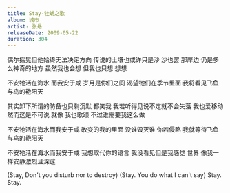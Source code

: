 ```yaml
---
title: Stay-牡蛎之歌
album: 城市
artist: 张悬
releaseDate: 2009-05-22
duration: 304
---
```

偶尔摇晃但他始终无法决定方向
传说的土壤也或许只是沙
沙也罢 那岸边 仍是多么神奇的地方
虽然我也会想 但我也只想 想想

不安牠活在海水 而我安于咸
岁月是你们之间
渴望牠们在季节里面
我将看见飞鱼与鸟的艳阳天

其实卸下所谓的防备也只剩沉默
都笑我 我若听得见说不定就不会失落
我也爱移动 然而这是不可说 就像
我也歌颂 不过谁需要我这么做

不安牠活在海水而我安于咸
改变的我的里面
没谁毁灭谁 你若侵略
我就等待飞鱼与鸟的艳阳天

不安牠活在海水而我安于咸
我想取代你的语言
我没看见但是我感觉
世界 像我一样安静激烈且深邃

(Stay, Don't you disturb nor to destroy)
(Stay. You do what I can't say)
Stay.
Stay.